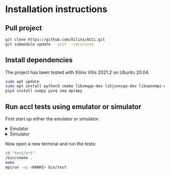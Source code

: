 # Installation instructions

## Pull project
```sh
git clone https://github.com/Xilinx/ACCL.git
git submodule update --init --recursive
```

## Install dependencies
The project has been tested with Xilinx Vitis 2021.2 on Ubuntu 20.04.
```sh
sudo apt update
sudo apt install python3 cmake libzmqpp-dev libjsoncpp-dev libopenmpi-dev xvfb
pip3 install numpy pynq zmq mpi4py
```

## Run accl tests using emulator or simulator
First start up either the emulator or simulator.
<details>
  <summary>Emulator</summary>

  ```sh
  cd "test/emulation"
  source <VITIS_INSTALL>/settings64.sh
  /bin/cmake .
  python3 run.py -n <RANKS>
  ```
</details>

<details>
  <summary>Simulator</summary>

  ```sh
  cd "kernels/cclo"
  source <VIVADO_INSTALL>/settings64.sh
  make STACK_TYPE=TCP EN_FANIN=1 simdll
  cd "../../test/simulation"
  source <VITIS_INSTALL>/settings64.sh
  /bin/cmake .
  python3 run.py -n <RANKS>
  ```
</details>

Now open a new terminal and run the tests:
```sh
cd "test/xrt"
/bin/cmake .
make
mpirun -np <RANKS> bin/test
```
